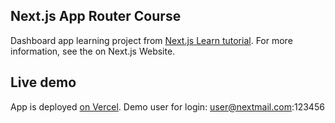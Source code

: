 ## Next.js App Router Course


Dashboard app learning project from [Next.js Learn tutorial](https://nextjs.org/learn). For more information, see the on Next.js Website.

## Live demo
App is deployed [on Vercel](https://nextjs-dashboard-delta-ten-14.vercel.app). Demo user for login: user@nextmail.com:123456
